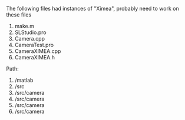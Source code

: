 The following files had instances of "Ximea", probably need to work on these files
1. make.m
2. SLStudio.pro
3. Camera.cpp
4. CameraTest.pro
5. CameraXIMEA.cpp
6. CameraXIMEA.h

Path:
1. /matlab
2. /src
3. /src/camera
4. /src/camera
5. /src/camera
6. /src/camera
